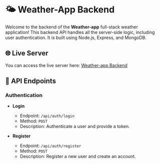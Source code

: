# 🌤️ Weather-App Backend

Welcome to the backend of the **Weather-app** full-stack weather application! This backend API handles all the server-side logic, including user authentication. It is built using Node.js, Express, and MongoDB.

## 🌐 Live Server
You can access the live server here: [Weather-app Backend](https://weather-app-backend-4hgb.onrender.com)

## 📂 API Endpoints

### Authentication

- **Login**
  - Endpoint: `/api/auth/login`
  - Method: `POST`
  - Description: Authenticate a user and provide a token.

- **Register**
  - Endpoint: `/api/auth/register`
  - Method: `POST`
  - Description: Register a new user and create an account.

